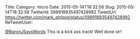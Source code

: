 Title: 
Category: micro
Date: 2015-05-14T18:32:56
Slug: 2015-05-14T18:32:56
TwitterId: 598918935497428992
TweetUrl: https://twitter.com/mark_philpot/status/598918935497428992
ReTweetUser: 

[@BaronJSaysWords](https://twitter.com/BaronJSaysWords) This is a kick ass track! Well done sir!